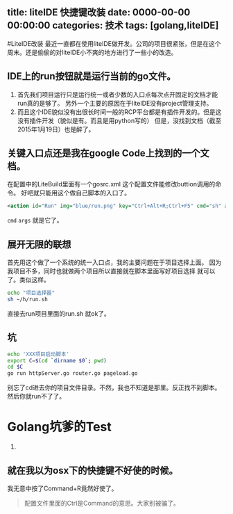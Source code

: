 title: liteIDE 快捷键改装
date: 0000-00-00 00:00:00
categories: 技术
tags: [golang,liteIDE]
---

#LiteIDE改装
最近一直都在使用liteIDE做开发。公司的项目很紧张，但是在这个周末。还是偷偷的对liteIDE小不爽的地方进行了一些小的改造。

## IDE上的run按钮就是运行当前的go文件。
1. 首先我们项目运行只是运行统一或者少数的入口点每次点开固定的文档才能run真的是够了。
另外一个主要的原因在于liteIDE没有project管理支持。
2. 而且这个IDE貌似没有出很长时间一般的RCP平台都是有插件开发的。但是这没有插件开发（貌似是有。而且是用python写的）
但是，没找到文档（截至 2015年1月19日）也是醉了。

## 关键入口点还是我在google Code上找到的一个文档。
在配置中的LiteBuild里面有一个gosrc.xml 这个配置文件能修改buttion调用的命令。
好吧就只能用这个做自己脚本的入口了。
```xml
<action id="Run" img="blue/run.png" key="Ctrl+Alt+R;Ctrl+F5" cmd="sh" args="/Users/Li-jianying/run.sh" output="true" codec="utf-8" readline="true"/>
```
`cmd` `args` 就是它了。
## 展开无限的联想
首先用这个做了一个系统的统一入口点，我的主要问题在于项目选择上面。
因为我项目不多，同时也就做两个项目所以直接就在脚本里面写好项目选择
就可以了。类似这样。
``` sh
echo "项目选择器"
sh ~/h/run.sh
```
直接去run项目里面的run.sh
就ok了。
## 坑
```sh
echo 'XXX项目启动脚本'
export C=$(cd `dirname $0`; pwd)
cd $C
go run httpServer.go router.go pageload.go
```
别忘了cd进去你的项目文件目录。不然，我也不知道是那里。反正找不到脚本。
然后你就run不了了。

# Golang坑爹的Test
1.


## 就在我以为osx下的快捷键不好使的时候。
我无意中按了Command+R竟然好使了。
> 配置文件里面的Ctrl是Command的意思。大家别被骗了。
